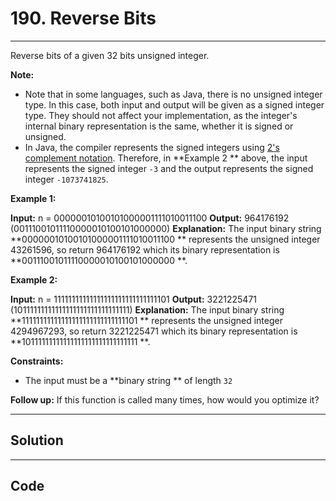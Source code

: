 # 190. Reverse Bits

---

Reverse bits of a given 32 bits unsigned integer.

**Note:**

  * Note that in some languages, such as Java, there is no unsigned integer type. In this case, both input and output will be given as a signed integer type. They should not affect your implementation, as the integer's internal binary representation is the same, whether it is signed or unsigned.
  * In Java, the compiler represents the signed integers using [2's complement notation](https://en.wikipedia.org/wiki/Two%27s_complement). Therefore, in **Example 2 ** above, the input represents the signed integer `-3` and the output represents the signed integer `-1073741825`.



 

**Example 1:**


**Input:** n = 00000010100101000001111010011100
**Output:**    964176192 (00111001011110000010100101000000)
**Explanation:** The input binary string **00000010100101000001111010011100 ** represents the unsigned integer 43261596, so return 964176192 which its binary representation is **00111001011110000010100101000000 **.


**Example 2:**


**Input:** n = 11111111111111111111111111111101
**Output:**   3221225471 (10111111111111111111111111111111)
**Explanation:** The input binary string **11111111111111111111111111111101 ** represents the unsigned integer 4294967293, so return 3221225471 which its binary representation is **10111111111111111111111111111111 **.


 

**Constraints:**

  * The input must be a **binary string ** of length `32`



 

**Follow up:** If this function is called many times, how would you optimize it?

---

## Solution



---

## Code
```python


```